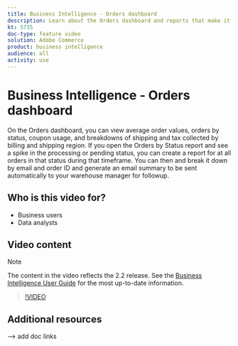 ```yaml
---
title: Business Intelligence - Orders dashboard
description: Learn about the Orders dashboard and reports that make it easy to manage orders and product sales.
kt: 5735
doc-type: feature video
solution: Adobe Commerce
product: business intelligence
audience: all
activity: use
---
```


# Business Intelligence - Orders dashboard

On the Orders dashboard, you can view average order values, orders by status, coupon usage, and breakdowns of shipping and tax collected by
billing and shipping region. If you open the Orders by Status report and see a spike in the processing or pending status, you can create a report for at all orders in that status during that timeframe. You can then and break it down by email and order ID and generate an email
summary to be sent automatically to your warehouse manager for followup.


## Who is this video for?

- Business users
- Data analysts

## Video content

>[!NOTE]
>
>The content in the video reflects the 2.2 release. See the [Business Intelligence User Guide](https://docs.magento.com/mbi/) for the most up-to-date information.

>[!VIDEO](https://video.tv.adobe.com/v/35989?quality=12&learn=on)

## Additional resources

--> add doc links